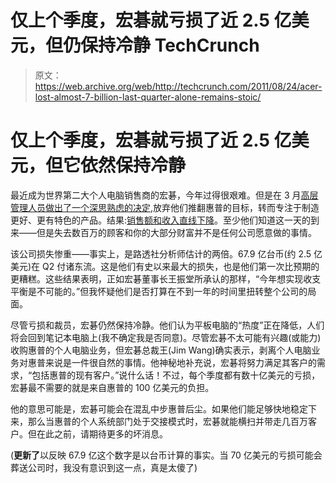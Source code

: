 # 仅上个季度，宏碁就亏损了近 2.5 亿美元，但仍保持冷静 TechCrunch

> 原文：<https://web.archive.org/web/http://techcrunch.com/2011/08/24/acer-lost-almost-7-billion-last-quarter-alone-remains-stoic/>

# 仅上个季度，宏碁就亏损了近 2.5 亿美元，但它依然保持冷静

最近成为世界第二大个人电脑销售商的宏碁，今年过得很艰难。但是在 3 月[高层管理人员做出了一个深思熟虑的决定](https://web.archive.org/web/20230203193821/https://techcrunch.com/2011/03/30/acer-acknowledges-its-strategy-needs-reassessment/),放弃他们推翻惠普的目标，转而专注于制造更好、更有特色的产品。结果:[销售额和收入直线下降](https://web.archive.org/web/20230203193821/http://www.reuters.com/article/2011/08/24/acer-idUSL4E7JO0HP20110824)。至少他们知道这一天的到来——但是失去数百万的顾客和你的大部分财富并不是任何公司愿意做的事情。

该公司损失惨重——事实上，是路透社分析师估计的两倍。67.9 亿台币(约 2.5 亿美元)在 Q2 付诸东流。这是他们有史以来最大的损失，也是他们第一次比预期的更糟糕。这些结果表明，正如宏碁董事长王振堂所承认的那样，“今年想实现收支平衡是不可能的。”但我怀疑他们是否打算在不到一年的时间里扭转整个公司的局面。

尽管亏损和裁员，宏碁仍然保持冷静。他们认为平板电脑的“热度”正在降低，人们将会回到笔记本电脑上(我不确定我是否同意)。尽管宏碁不太可能有兴趣(或能力)收购惠普的个人电脑业务，但宏碁总裁王(Jim Wang)确实表示，剥离个人电脑业务对惠普来说是一件很自然的事情。他神秘地补充说，宏碁将努力满足其客户的需求，“包括惠普的现有客户。”说什么话！不过，每个季度都有数十亿美元的亏损，宏碁最不需要的就是来自惠普的 100 亿美元的负担。

他的意思可能是，宏碁可能会在混乱中步惠普后尘。如果他们能足够快地稳定下来，那么当惠普的个人系统部门处于交接模式时，宏碁就能横扫并带走几百万客户。但在此之前，请期待更多的坏消息。

(**更新了**以反映 67.9 亿这个数字是以台币计算的事实。当 70 亿美元的亏损可能会葬送公司时，我没有意识到这一点，真是太傻了)